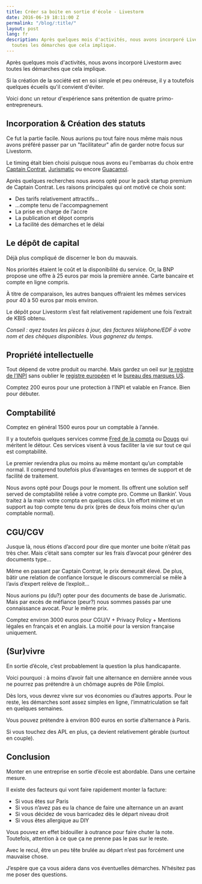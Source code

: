 ```yaml
---
title: Créer sa boite en sortie d'école - Livestorm
date: 2016-06-19 18:11:00 Z
permalink: "/blog/:title/"
layout: post
lang: fr
description: Après quelques mois d'activités, nous avons incorporé Livestorm avec
  toutes les démarches que cela implique.
---
```


Après quelques mois d'activités, nous avons incorporé Livestorm avec toutes les démarches que cela implique.

Si la création de la société est en soi simple et peu onéreuse, il y a toutefois quelques écueils qu'il convient d'éviter.

Voici donc un retour d'expérience sans prétention de quatre primo-entrepreneurs.

## Incorporation & Création des statuts

Ce fut la partie facile. Nous aurions pu tout faire nous même mais nous avons préféré passer par un "facilitateur" afin de garder notre focus sur Livestorm.

Le timing était bien choisi puisque nous avons eu l'embarras du choix entre [Captain Contrat](https://captaincontrat.com), [Jurismatic](http://www.jurismatic.com/) ou encore [Guacamol](https://www.guacamol.co/).

Après quelques recherches nous avons opté pour le pack startup premium de Captain Contrat. Les raisons principales qui ont motivé ce choix sont:

- Des tarifs relativement attractifs...
- ...compte tenu de l'accompagnement
- La prise en charge de l'accre
- La publication et dêpot compris
- La facilité des démarches et le délai

## Le dépôt de capital

Déjà plus compliqué de discerner le bon du mauvais.

Nos priorités étaient le coût et la disponibilité du service. Or, la BNP propose une offre à 25 euros par mois la première année. Carte bancaire et compte en ligne compris.

À titre de comparaison, les autres banques offraient les mêmes services pour 40 à 50 euros par mois environ.

Le dépôt pour Livestorm s’est fait relativement rapidement une fois l’extrait de KBIS obtenu.

*Conseil : ayez toutes les pièces à jour, des factures téléphone/EDF à votre nom et des chèques disponibles. Vous gagnerez du temps*.

## Propriété intellectuelle

Tout dépend de votre produit ou marché. Mais gardez un oeil sur [le registre de l’INPI](https://bases-marques.inpi.fr) sans oublier le [registre européen](https://www.tmdn.org/tmview/welcome) et le [bureau des marques US](https://trademarks.justia.com/).

Comptez 200 euros pour une protection à l’INPI et valable en France. Bien pour débuter.

## Comptabilité

Comptez en général 1500 euros pour un comptable à l’année.

Il y a toutefois quelques services comme [Fred de la compta](https://app.freddelacompta.com/) ou [Dougs](https://dougs.fr) qui méritent le détour. Ces services visent à vous faciliter la vie sur tout ce qui est comptabilité.

Le premier reviendra plus ou moins au même montant qu’un comptable normal. Il comprend toutefois plus d’avantages en termes de support et de facilité de traitement.

Nous avons opté pour Dougs pour le moment. Ils offrent une solution self served de comptabilité reliée à votre compte pro. Comme un Bankin’. Vous traitez à la main votre compta en quelques clics. Un effort minime et un support au top compte tenu du prix (près de deux fois moins cher qu’un comptable normal).

## CGU/CGV

Jusque là, nous étions d’accord pour dire que monter une boite n’était pas très cher. Mais c’était sans compter sur les frais d’avocat pour générer des documents type…

Même en passant par Captain Contrat, le prix demeurait élevé. De plus, bâtir une relation de confiance lorsque le discours commercial se mêle à l’avis d’expert relève de l’exploit…

Nous aurions pu (du?) opter pour des documents de base de Jurismatic. Mais par excès de méfiance (peur?) nous sommes passés par une connaissance avocat. Pour le même prix.

Comptez environ 3000 euros pour CGU/V + Privacy Policy + Mentions légales en français et en anglais. La moitié pour la version française uniquement.

## (Sur)vivre

En sortie d’école, c’est probablement la question la plus handicapante.

Voici pourquoi : à moins d’avoir fait une alternance en dernière année vous ne pourrez pas prétendre à un chômage auprès de Pôle Emploi.

Dès lors, vous devrez vivre sur vos économies ou d’autres apports. Pour le reste, les démarches sont assez simples en ligne, l’immatriculation se fait en quelques semaines.

Vous pouvez prétendre à environ 800 euros en sortie d’alternance à Paris.

Si vous touchez des APL en plus, ça devient relativement gérable (surtout en couple).

## Conclusion

Monter en une entreprise en sortie d’école est abordable. Dans une certaine mesure.

Il existe des facteurs qui vont faire rapidement monter la facture:

- Si vous êtes sur Paris
- Si vous n’avez pas eu la chance de faire une alternance un an avant
- Si vous décidez de vous barricadez dès le départ niveau droit
- Si vous êtes allergique au DIY

Vous pouvez en effet bidouiller à outrance pour faire chuter la note. Toutefois, attention à ce que ça ne prenne pas le pas sur le reste.

Avec le recul, être un peu tête brulée au départ n’est pas forcément une mauvaise chose.

J’espère que ça vous aidera dans vos éventuelles démarches. N’hésitez pas me poser des questions.